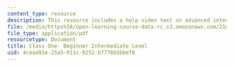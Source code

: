 ```yaml
---
content_type: resource
description: This resource includes a help video text on advanced intermediate class.
file: /media/https%3A/open-learning-course-data-rc.s3.amazonaws.com/21g-034-media-education-and-the-marketplace-fall-2005/4ceaa91e25a5911c9252b7776b5bbef8_MIT21G_034F05_adv_int.pdf
file_type: application/pdf
resourcetype: Document
title: Class One- Beginner Intermediate Level
uid: 4ceaa91e-25a5-911c-9252-b7776b5bbef8
---
```

